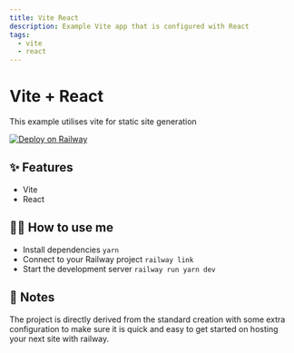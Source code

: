 ```yaml
---
title: Vite React
description: Example Vite app that is configured with React
tags:
  - vite
  - react
---
```


# Vite + React
This example utilises vite for static site generation

[![Deploy on Railway](https://railway.app/button.svg)](https://railway.app/new/template/-TK8rB?referralCode=OH27A5)

## ✨ Features

- Vite
- React

## 💁‍♀️ How to use me

- Install dependencies `yarn`
- Connect to your Railway project `railway link`
- Start the development server `railway run yarn dev`

## 📝 Notes

The project is directly derived from the standard creation with some extra configuration to make sure it is quick and easy to get started on hosting your next site with railway. 

